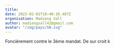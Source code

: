 ```yaml
---
title: 
date: 2023-02-01T18:40:10.487Z
organisation: Madieng Sall
author: madiengsall42@gmail.com 
avatar: "/img/pays/SN.svg"
---
```


Foncièrement contre le 3ème mandat. De sur croit k